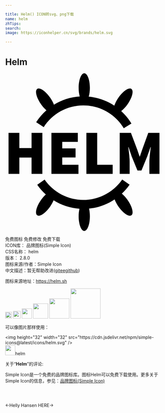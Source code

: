 ```yaml
---

title: Helm() ICON转svg、png下载
name: helm
zhTips: 
search: 
image: https://iconhelper.cn/svg/brands/helm.svg

---
```


# Helm  <small style="font-size: 60%;font-weight: 100"></small>

<div id="svg" class="svg-wrap">
<svg role="img" viewBox="0 0 24 24" xmlns="http://www.w3.org/2000/svg"><title>Helm icon</title><path d="M18.651,19.252c0.704,1.005,0.96,2.039,0.573,2.31c-0.387,0.271-1.271-0.324-1.975-1.329 c-0.259-0.37-0.456-0.744-0.584-1.082c-1.156,0.772-2.493,1.258-3.898,1.4c0.081,0.34,0.13,0.737,0.13,1.166 c0,1.227-0.383,2.221-0.856,2.221c-0.473,0-0.856-0.994-0.856-2.221c0-0.42,0.047-0.807,0.125-1.142 c-1.414-0.099-2.765-0.547-3.944-1.284c-0.127,0.301-0.3,0.621-0.524,0.942c-0.704,1.005-1.588,1.6-1.975,1.329 c-0.387-0.271-0.131-1.305,0.573-2.31c0.236-0.337,0.492-0.622,0.743-0.85c-0.487-0.437-0.928-0.931-1.309-1.479l1.124-0.782 c1.345,1.934,3.554,3.088,5.908,3.088c2.36,0,4.571-1.158,5.916-3.098l1.125,0.78c-0.348,0.502-0.747,0.957-1.183,1.366 C18.06,18.518,18.369,18.85,18.651,19.252z M6.277,5.623C5.682,6.143,5.153,6.746,4.711,7.43l1.15,0.743 C7.193,6.111,9.453,4.88,11.907,4.88c2.535,0,4.835,1.294,6.151,3.461l1.17-0.711c-0.435-0.716-0.963-1.349-1.56-1.895 c0.324-0.245,0.671-0.603,0.983-1.049c0.704-1.005,0.96-2.039,0.573-2.31c-0.387-0.271-1.271,0.324-1.975,1.329 c-0.294,0.419-0.504,0.84-0.627,1.212c-1.152-0.761-2.485-1.232-3.9-1.364c0.108-0.372,0.175-0.83,0.175-1.333 C12.897,0.994,12.514,0,12.041,0c-0.473,0-0.856,0.994-0.856,2.221c0,0.491,0.063,0.941,0.167,1.308 c-1.413,0.09-2.757,0.525-3.93,1.247c-0.128-0.336-0.323-0.705-0.58-1.071C6.139,2.7,5.255,2.106,4.868,2.377 c-0.387,0.271-0.131,1.305,0.573,2.31C5.706,5.065,5.997,5.385,6.277,5.623z M0.5,15.272h1.648V12.8h1.859v2.473h1.648V9.043H4.008 v2.319H2.148V9.043H0.5V15.272z M7.036,9.043v6.229h4.121v-1.38H8.684v-1.112h2.032v-1.38H8.684v-0.978h2.377v-1.38L7.036,9.043 L7.036,9.043z M12.364,9.043v6.229h4.006v-1.38h-2.358V9.043L12.364,9.043L12.364,9.043z M17.443,9.043v6.229h1.514v-1.84 c0-0.16-0.008-0.335-0.024-0.527c-0.016-0.192-0.034-0.388-0.053-0.589c-0.019-0.201-0.042-0.398-0.067-0.589 c-0.026-0.192-0.048-0.364-0.067-0.517h0.038l0.498,1.457l0.863,2.099h0.613l0.862-2.099l0.517-1.457h0.038 c-0.019,0.153-0.042,0.326-0.067,0.518c-0.026,0.192-0.048,0.388-0.067,0.589c-0.019,0.201-0.037,0.398-0.053,0.589 c-0.016,0.192-0.024,0.367-0.024,0.527v1.84H23.5V9.043h-1.706l-0.939,2.588l-0.345,1.016h-0.038l-0.345-1.016l-0.978-2.588 L17.443,9.043L17.443,9.043z"/></svg>
</div>
<detail full-name='helm'></detail>

<div class="detail-page">
<p>
<span><span class="badge-success badge">免费图标</span> <span class="badge-success badge">免费修改</span>  <span class="badge-success badge">免费下载</span> </span>
<br/>
<span>
ICON库：
<span class="badge-secondary badge">品牌图标(Simple Icon)</span> 
</span>
<br/>
<span>
CSS名称：
<span class="badge-secondary badge">helm</span> 
</span>

<br/>
<span>
版本：
<span class="badge-secondary badge">2.8.0</span> 
</span>
<br/>
<span>图标来源/作者：<span class="badge-light badge">Simple Icon</span></span> 
<br/>
<span class="zh-detail">中文描述：暂无<span class="help-link"><span>帮助改进</span>(<a href="https://gitee.com/liuwave/icon-helper/edit/master/json/brands/helm.json" target="_blank" rel="noopener noreferrer">gitee</a><a href="https://github.com/liuwave/icon-helper/edit/master/json/brands/helm.json" target="_blank" rel="noopener noreferrer">github</a></span>)</span><br/>
</p>
</div><div class="description description alert alert-light"><p>图标来源地址：<a href="https://helm.sh" target="_blank" rel="noopener noreferrer">https://helm.sh</a></p></div>
<div class="alert alert-dark">
<img height="21" width="21" src="https://cdn.jsdelivr.net/npm/simple-icons@latest/icons/helm.svg" />
<img height="24" width="24" src="https://cdn.jsdelivr.net/npm/simple-icons@latest/icons/helm.svg" />
<img height="32" width="32" src="https://cdn.jsdelivr.net/npm/simple-icons@latest/icons/helm.svg" />
<img height="48" width="48" src="https://cdn.jsdelivr.net/npm/simple-icons@latest/icons/helm.svg" />
<img height="64" width="64" src="https://cdn.jsdelivr.net/npm/simple-icons@latest/icons/helm.svg" />
<img height="96" width="96" src="https://cdn.jsdelivr.net/npm/simple-icons@latest/icons/helm.svg" />

</div>
<div>
  <p>可以像图片那样使用：    
  </p>
  <div class="alert alert-primary" style="font-size: 14px">
    &lt;img height="32" width="32" src="https://cdn.jsdelivr.net/npm/simple-icons@latest/icons/helm.svg" /&gt;
    <copy-btn content='<img height="32" width="32" src="https://cdn.jsdelivr.net/npm/simple-icons@latest/icons/helm.svg" />'></copy-btn>
  </div>
  <div class="alert alert-secondary">
    <img height="32" width="32" src="https://cdn.jsdelivr.net/npm/simple-icons@latest/icons/helm.svg" />helm
    <copy-btn content="helm" btn-title="复制图标名称"></copy-btn>
  </div>
</div>
<div class="icon-detail__container">
<p>关于“<b>Helm</b>”的评论:</p>
</div>
<Vssue title="关于“Helm”的评论" />
<div><p>Simple Icon是一个免费的品牌图标库。图标Helm可以免费下载使用。更多关于  Simple Icon的信息，参见：<a target="_blank" href="https://iconhelper.cn/brands.html">品牌图标(Simple Icon)</a>
</p></div>


<div style="padding:2rem 0 " class="page-nav"><p class="inner"><span class="prev">←<router-link to="/icon/helly-hansen.html">Helly Hansen</router-link></span> <span class="next"><router-link to="/icon/here.html">HERE</router-link>→</span></p></div>
